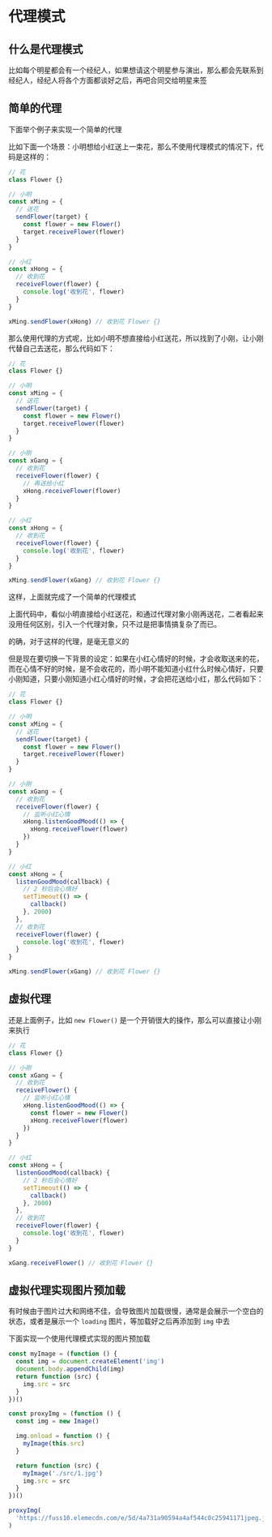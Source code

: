 # 代理模式

## 什么是代理模式

比如每个明星都会有一个经纪人，如果想请这个明星参与演出，那么都会先联系到经纪人，经纪人将各个方面都谈好之后，再吧合同交给明星来签

## 简单的代理

下面举个例子来实现一个简单的代理

比如下面一个场景：小明想给小红送上一束花，那么不使用代理模式的情况下，代码是这样的：

```js
// 花
class Flower {}

// 小明
const xMing = {
  // 送花
  sendFlower(target) {
    const flower = new Flower()
    target.receiveFlower(flower)
  }
}

// 小红
const xHong = {
  // 收到花
  receiveFlower(flower) {
    console.log('收到花', flower)
  }
}

xMing.sendFlower(xHong) // 收到花 Flower {}
```

那么使用代理的方式呢，比如小明不想直接给小红送花，所以找到了小刚，让小刚代替自己去送花，那么代码如下：

```js
// 花
class Flower {}

// 小明
const xMing = {
  // 送花
  sendFlower(target) {
    const flower = new Flower()
    target.receiveFlower(flower)
  }
}

// 小刚
const xGang = {
  // 收到花
  receiveFlower(flower) {
    // 再送给小红
    xHong.receiveFlower(flower)
  }
}

// 小红
const xHong = {
  // 收到花
  receiveFlower(flower) {
    console.log('收到花', flower)
  }
}

xMing.sendFlower(xGang) // 收到花 Flower {}
```

这样，上面就完成了一个简单的代理模式

上面代码中，看似小明直接给小红送花，和通过代理对象小刚再送花，二者看起来没用任何区别，引入一个代理对象，只不过是把事情搞复杂了而已。

的确，对于这样的代理，是毫无意义的

但是现在要切换一下背景的设定：如果在小红心情好的时候，才会收取送来的花，而在心情不好的时候，是不会收花的，而小明不能知道小红什么时候心情好，只要小刚知道，只要小刚知道小红心情好的时候，才会把花送给小红，那么代码如下：

```js
// 花
class Flower {}

// 小明
const xMing = {
  // 送花
  sendFlower(target) {
    const flower = new Flower()
    target.receiveFlower(flower)
  }
}

// 小刚
const xGang = {
  // 收到花
  receiveFlower(flower) {
    // 监听小红心情
    xHong.listenGoodMood(() => {
      xHong.receiveFlower(flower)
    })
  }
}

// 小红
const xHong = {
  listenGoodMood(callback) {
    // 2 秒后会心情好
    setTimeout(() => {
      callback()
    }, 2000)
  },
  // 收到花
  receiveFlower(flower) {
    console.log('收到花', flower)
  }
}

xMing.sendFlower(xGang) // 收到花 Flower {}
```

## 虚拟代理

还是上面例子，比如 `new Flower()` 是一个开销很大的操作，那么可以直接让小刚来执行

```js
// 花
class Flower {}

// 小刚
const xGang = {
  // 收到花
  receiveFlower() {
    // 监听小红心情
    xHong.listenGoodMood(() => {
      const flower = new Flower()
      xHong.receiveFlower(flower)
    })
  }
}

// 小红
const xHong = {
  listenGoodMood(callback) {
    // 2 秒后会心情好
    setTimeout(() => {
      callback()
    }, 2000)
  },
  // 收到花
  receiveFlower(flower) {
    console.log('收到花', flower)
  }
}

xGang.receiveFlower() // 收到花 Flower {}
```

## 虚拟代理实现图片预加载

有时候由于图片过大和网络不佳，会导致图片加载很慢，通常是会展示一个空白的状态，或者是展示一个 `loading` 图片，等加载好之后再添加到 `img` 中去

下面实现一个使用代理模式实现的图片预加载

```js
const myImage = (function () {
  const img = document.createElement('img')
  document.body.appendChild(img)
  return function (src) {
    img.src = src
  }
})()

const proxyImg = (function () {
  const img = new Image()

  img.onload = function () {
    myImage(this.src)
  }

  return function (src) {
    myImage('./src/1.jpg')
    img.src = src
  }
})()

proxyImg(
  'https://fuss10.elemecdn.com/e/5d/4a731a90594a4af544c0c25941171jpeg.jpeg'
)
```
